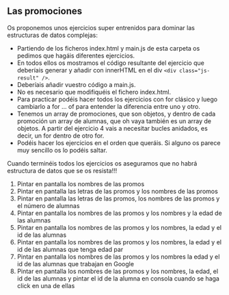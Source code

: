 ## Las promociones

Os proponemos unos ejercicios super entrenidos para dominar las estructuras de datos complejas:

- Partiendo de los ficheros index.html y main.js de esta carpeta os pedimos que hagáis diferentes ejercicios.
- En todos ellos os mostramos el código resultante del ejercicio que deberíais generar y añadir con innerHTML en el div `<div class="js-result" />`.
- Deberíais añadir vuestro código a main.js.
- No es necesario que modifiquéis el fichero index.html.
- Para practicar podéis hacer todos los ejercicios con for clásico y luego cambiarlo a for ... of para entender la diferencia entre uno y otro.
- Tenemos un array de promociones, que son objetos, y dentro de cada promoción un array de alumnas, que oh vaya también es un array de objetos. A partir del ejercicio 4 vais a necesitar bucles anidados, es decir, un for dentro de otro for.
- Podéis hacer los ejercicios en el orden que queráis. Si alguno os parece muy sencillo os lo podéis saltar.

Cuando terminéis todos los ejercicios os aseguramos que no habrá estructura de datos que se os resista!!!

1. Pintar en pantalla los nombres de las promos
2. Pintar en pantalla las letras de las promos y los nombres de las promos
3. Pintar en pantalla las letras de las promos, los nombres de las promos y el número de alumnas
4. Pintar en pantalla los nombres de las promos y los nombres y la edad de las alumnas
5. Pintar en pantalla los nombres de las promos y los nombres, la edad y el id de las alumnas
6. Pintar en pantalla los nombres de las promos y los nombres, la edad y el id de las alumnas que tenga edad par
7. Pintar en pantalla los nombres de las promos y los nombres la edad y el id de las alumnas que trabajan en Google
8. Pintar en pantalla los nombres de las promos y los nombres, la edad, el id de las alumnas y pintar el id de la alumna en consola cuando se haga click en una de ellas

